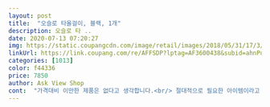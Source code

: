 ```yaml
---
layout: post 
title:  "오슬로 타올걸이, 블랙, 1개" 
description: 오슬로 타 ..
date: 2020-07-13 07:20:27 
img: https://static.coupangcdn.com/image/retail/images/2018/05/31/17/3/9669a4d1-1c0d-4608-a4e5-9869816d1ac2.jpg 
linkUrl: https://link.coupang.com/re/AFFSDP?lptag=AF3600438&subid=ahnPublicAsk&pageKey=96924846&itemId=298161183&vendorItemId=3733152507&traceid=V0-113-27a6e383ce6849a6 
categories: [1013] 
color: f44336 
price: 7850 
author: Ask View Shop 
cont:  "가격대비 이만한 제품은 없다고 생각합니다.<br/> 절대적으로 필요한 아이템이라고 생각합니다.<br/><br/>기존에도 수건이나 행주를 걸어놓고 씽크대에서 물 사용 후 바로 손을 딱을 수 있어서 좋았습니다.<br/><br/>길이는 생각안하고 디자인만보고 샀는데 하부장문이랑 사이즈도 찰떡이네요.<br/><br/>깔끔하고이뻐요.<br/><br/>놓고보니 정돈되어 보이고 역시 깔끔합니다.<br/><br/>다만 보통사이즈 행주보단 길이가 좀 짧아요.<br/> 사용하는데 불편함은 없지만 참고하세요 사진은 행주를 반으로 접어서 걸어둔거에요.<br/><br/>마른행주는 물만 빠지면 바로바로 찬장에 집어넣고 쓰기에 마른 행주걸이는 안쪽에 걸어 놓고 쓸 용도로 추가주문 해야겠네요.<br/><br/>방식은 비슷한데 마트에서 구입했던것보단 짧아서 구부러질 염려는 없어서 만족합니다.<br/><br/>배송 및 포장상태 양호합니다.<br/><br/>부엌에 행주걸어둘곳이 없어서 고민하다가 제가원하는 디자인이어서 샀어요<br/>씽크대 밖에 걸면 좀 지저분하고<br/>안에 걸어두면 젖은 행주는<br/>안에 걸어야 하나... <br/><br/>안쪽이건 바깥쪽이건 쉽게 탈부착이 쉬워서 이쪽 저쪽 걸어보는데 너무 짧은 우리집 행주는 흘러내리네요.<br/><br/>우선 기존에 마트에서 구입하여 사용하던게 좀 길고 오래 사용하니 구부러져 새로 구입하게 되었습니다.<br/><br/>이제껏 젖은 행주는 씽크대 개수대에 걸쳐놓고 사용했었습니다.<br/><br/>잘 마르지 않을것 같고<br/>폭은 그리 넓지 않습니다.<br/><br/>한개 더 살까... <br/>.<br/><br/>행주나 타올걸이 무었으로 쓸꺼나... <br/>예쁘긴 합니다.<br/><br/>화이트앤우드! 저희집컨셉이랑 딱 맞아요!ㅎㅎ<br/>" 
---
```

